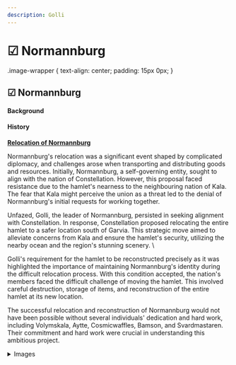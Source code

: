 ```yaml
---
description: Golli
---
```


# ☑ Normannburg

.image-wrapper { text-align: center; padding: 15px 0px; }

## ☑ Normannburg

#### Background

#### History

[**Relocation of Normannburg**](../../../../additional-guides-and-commands/others/server-events/the-relocation-of-normannburg.md)

Normannburg's relocation was a significant event shaped by complicated diplomacy, and challenges arose when transporting and distributing goods and resources. Initially, Normannburg, a self-governing entity, sought to align with the nation of Constellation. However, this proposal faced <img src="https://files.gitbook.com/v0/b/gitbook-x-prod.appspot.com/o/spaces%2FqeMW33c2aaQud333hYMv%2Fuploads%2FuNLJ8aMxg6OEqYWLFmCn%2FNormmanburg.png?alt=media&#x26;token=a4d26a17-9f1e-461b-8395-7c76f29cc951" alt="" data-size="original">resistance due to the hamlet's nearness to the neighbouring nation of Kala. The fear that Kala might perceive the union as a threat led to the denial of Normannburg's initial requests for working together.&#x20;

Unfazed, Golli, the leader of Normannburg, persisted in seeking alignment with Constellation. In response, Constellation proposed relocating the entire hamlet to a safer location south of Garvia. This strategic move aimed to alleviate concerns from Kala and ensure the hamlet's security, utilizing the nearby ocean and the region's stunning scenery. \


Golli's requirement for the hamlet to be reconstructed precisely as it was highlighted the importance of maintaining Normannburg's identity during the difficult relocation process. With this condition accepted, the nation's members faced the difficult challenge of moving the hamlet. This involved careful destruction, storage of items, and reconstruction of the entire hamlet at its new location.

The successful relocation and reconstruction of Normannburg would not have been possible without several individuals' dedication and hard work, including Volymskala, Aytte, Cosmicwaffles, Bamson, and Svardmastaren. Their commitment and hard work were crucial in understanding this ambitious project.

<details>

<summary>Images</summary>

<img src="../../../../.gitbook/assets/2023-11-03_09.46.13.png" alt="" data-size="original"><img src="../../../../.gitbook/assets/2023-11-03_09.46.24.png" alt="" data-size="original">

<img src="../../../../.gitbook/assets/2023-11-03_09.50.37.png" alt="" data-size="original"><img src="../../../../.gitbook/assets/2023-11-03_09.45.46.png" alt="" data-size="original">

</details>
